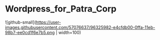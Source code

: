 # Wordpress_for_Patra_Corp

![github-small](https://user-images.githubusercontent.com/57076637/96325982-e4cfdb00-0ffa-11eb-98b7-ee0cd1f6e7b5.png | width=100)

